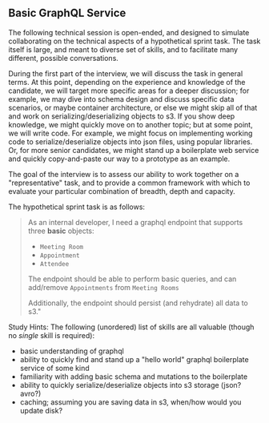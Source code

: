 ## Basic GraphQL Service

The following technical session is open-ended, and designed to simulate collaborating on the technical aspects of a hypothetical sprint task. The task itself is large, and meant to diverse set of skills, and to facilitate many different, possible conversations. 
  
During the first part of the interview, we will discuss the task in general terms. At this point, depending on the experience and knowledge of the candidate, we will target more specific areas for a deeper discussion; for example, we may dive into schema design and discuss specific data scenarios, or maybe container architecture, or else we might skip all of that and work on serializing/deserializing objects to s3. If you show deep knowledge, we might quickly move on to another topic; but at some point, we will write code. For example, we might focus on implementing working code to serialize/deserialize objects into json files, using popular libraries. Or, for more senior candidates, we might stand up a boilerplate web service and quickly copy-and-paste our way to a prototype as an example.

The goal of the interview is to assess our ability to work together on a "representative" task, and to provide a common framework with which to evaluate your particular combination of breadth, depth and capacity. 

The hypothetical sprint task is as follows:
  
> As an internal developer, I need a graphql endpoint that supports three **basic** objects: 
>   - `Meeting Room` 
>   - `Appointment`
>   - `Attendee`
>   
> The endpoint should be able to perform basic queries, and can add/remove `Appointments` from `Meeting Rooms`
> 
> Additionally, the endpoint should persist (and rehydrate) all data to s3."

Study Hints:
The following (unordered) list of skills are all valuable (though no *single* skill is required):
- basic understanding of graphql
- ability to quickly find and stand up a "hello world" graphql boilerplate service of some kind
- familiarity with adding basic schema and mutations to the boilerplate
- ability to quickly serialize/deserialize objects into s3 storage (json? avro?)
- caching; assuming you are saving data in s3, when/how would you update disk?
  
